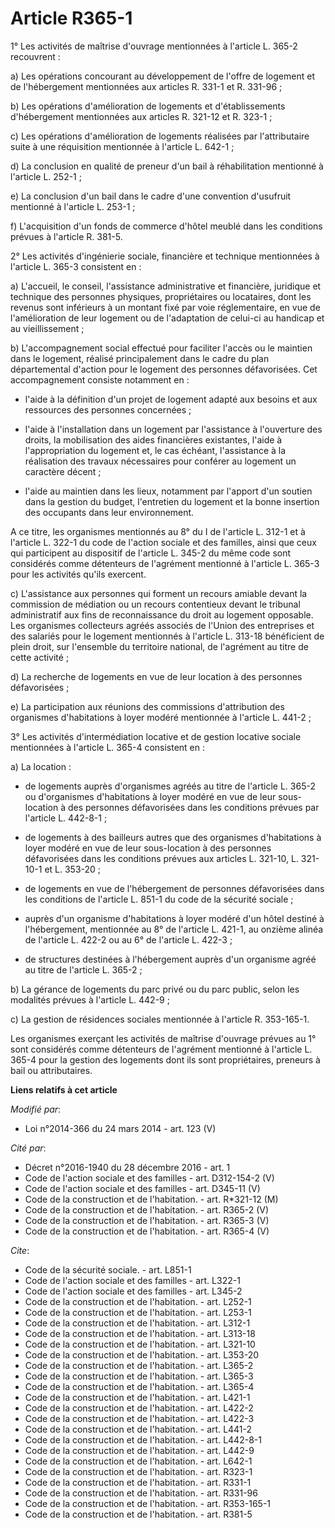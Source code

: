 # Article R365-1

1° Les activités de maîtrise d'ouvrage mentionnées à l'article L. 365-2 recouvrent : 

a) Les opérations concourant au développement de l'offre de logement et de l'hébergement mentionnées aux articles R. 331-1 et
R. 331-96 ; 

b) Les opérations d'amélioration de logements et d'établissements d'hébergement mentionnées aux articles R. 321-12 et R.
323-1 ; 

c) Les opérations d'amélioration de logements réalisées par l'attributaire suite à une réquisition mentionnée à l'article L.
642-1 ; 

d) La conclusion en qualité de preneur d'un bail à réhabilitation mentionné à l'article L. 252-1 ; 

e) La conclusion d'un bail dans le cadre d'une convention d'usufruit mentionné à l'article L. 253-1 ; 

f) L'acquisition d'un fonds de commerce d'hôtel meublé dans les conditions prévues à l'article R. 381-5.

2° Les activités d'ingénierie sociale, financière et technique mentionnées à l'article L. 365-3 consistent en : 

a) L'accueil, le conseil, l'assistance administrative et financière, juridique et technique des personnes physiques,
propriétaires ou locataires, dont les revenus sont inférieurs à un montant fixé par voie réglementaire, en vue de
l'amélioration de leur logement ou de l'adaptation de celui-ci au handicap et au vieillissement ; 

b) L'accompagnement social effectué pour faciliter l'accès ou le maintien dans le logement, réalisé principalement dans le
cadre du plan départemental d'action pour le logement des personnes défavorisées. Cet accompagnement consiste notamment en :

- l'aide à la définition d'un projet de logement adapté aux besoins et aux ressources des personnes concernées ;

- l'aide à l'installation dans un logement par l'assistance à l'ouverture des droits, la mobilisation des aides financières
existantes, l'aide à l'appropriation du logement et, le cas échéant, l'assistance à la réalisation des travaux nécessaires
pour conférer au logement un caractère décent ;

- l'aide au maintien dans les lieux, notamment par l'apport d'un soutien dans la gestion du budget, l'entretien du logement
et la bonne insertion des occupants dans leur environnement. 

A ce titre, les organismes mentionnés au 8° du I de l'article L. 312-1 et à l'article L. 322-1 du code de l'action sociale et
des familles, ainsi que ceux qui participent au dispositif de l'article L. 345-2 du même code sont considérés comme
détenteurs de l'agrément mentionné à l'article L. 365-3 pour les activités qu'ils exercent. 

c) L'assistance aux personnes qui forment un recours amiable devant la commission de médiation ou un recours contentieux
devant le tribunal administratif aux fins de reconnaissance du droit au logement opposable. Les organismes collecteurs agréés
associés de l'Union des entreprises et des salariés pour le logement mentionnés à l'article L. 313-18 bénéficient de plein
droit, sur l'ensemble du territoire national, de l'agrément au titre de cette activité ; 

d) La recherche de logements en vue de leur location à des personnes défavorisées ; 

e) La participation aux réunions des commissions d'attribution des organismes d'habitations à loyer modéré mentionnée à
l'article L. 441-2 ; 

3° Les activités d'intermédiation locative et de gestion locative sociale mentionnées à l'article L. 365-4 consistent en : 

a) La location :

- de logements auprès d'organismes agréés au titre de l'article L. 365-2 ou d'organismes d'habitations à loyer modéré en vue
de leur sous-location à des personnes défavorisées dans les conditions prévues par l'article L. 442-8-1 ;

- de logements à des bailleurs autres que des organismes d'habitations à loyer modéré en vue de leur sous-location à des
personnes défavorisées dans les conditions prévues aux articles L. 321-10, L. 321-10-1 et L. 353-20 ;

- de logements en vue de l'hébergement de personnes défavorisées dans les conditions de l'article L. 851-1 du code de la
sécurité sociale ;

- auprès d'un organisme d'habitations à loyer modéré d'un hôtel destiné à l'hébergement, mentionnée au 8° de l'article L.
421-1, au onzième alinéa de l'article L. 422-2 ou au 6° de l'article L. 422-3 ;

- de structures destinées à l'hébergement auprès d'un organisme agréé au titre de l'article L. 365-2 ; 

b) La gérance de logements du parc privé ou du parc public, selon les modalités prévues à l'article L. 442-9 ; 

c) La gestion de résidences sociales mentionnée à l'article R. 353-165-1. 

Les organismes exerçant les activités de maîtrise d'ouvrage prévues au 1° sont considérés comme détenteurs de l'agrément
mentionné à l'article L. 365-4 pour la gestion des logements dont ils sont propriétaires, preneurs à bail ou attributaires.

**Liens relatifs à cet article**

_Modifié par_:

  - Loi n°2014-366 du 24 mars 2014 - art. 123 (V)

_Cité par_:

  - Décret n°2016-1940 du 28 décembre 2016 - art. 1
  - Code de l'action sociale et des familles - art. D312-154-2 (V)
  - Code de l'action sociale et des familles - art. D345-11 (V)
  - Code de la construction et de l'habitation. - art. R*321-12 (M)
  - Code de la construction et de l'habitation. - art. R365-2 (V)
  - Code de la construction et de l'habitation. - art. R365-3 (V)
  - Code de la construction et de l'habitation. - art. R365-4 (V)

_Cite_:

  - Code de la sécurité sociale. - art. L851-1
  - Code de l'action sociale et des familles - art. L322-1
  - Code de l'action sociale et des familles - art. L345-2
  - Code de la construction et de l'habitation. - art. L252-1
  - Code de la construction et de l'habitation. - art. L253-1
  - Code de la construction et de l'habitation. - art. L312-1
  - Code de la construction et de l'habitation. - art. L313-18
  - Code de la construction et de l'habitation. - art. L321-10
  - Code de la construction et de l'habitation. - art. L353-20
  - Code de la construction et de l'habitation. - art. L365-2
  - Code de la construction et de l'habitation. - art. L365-3
  - Code de la construction et de l'habitation. - art. L365-4
  - Code de la construction et de l'habitation. - art. L421-1
  - Code de la construction et de l'habitation. - art. L422-2
  - Code de la construction et de l'habitation. - art. L422-3
  - Code de la construction et de l'habitation. - art. L441-2
  - Code de la construction et de l'habitation. - art. L442-8-1
  - Code de la construction et de l'habitation. - art. L442-9
  - Code de la construction et de l'habitation. - art. L642-1
  - Code de la construction et de l'habitation. - art. R323-1
  - Code de la construction et de l'habitation. - art. R331-1
  - Code de la construction et de l'habitation. - art. R331-96
  - Code de la construction et de l'habitation. - art. R353-165-1
  - Code de la construction et de l'habitation. - art. R381-5
